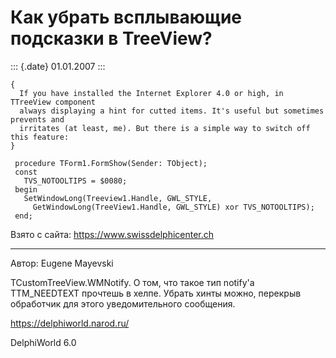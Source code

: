 Как убрать всплывающие подсказки в TreeView?
============================================

::: {.date}
01.01.2007
:::

    { 
      If you have installed the Internet Explorer 4.0 or high, in TTreeView component 
      always displaying a hint for cutted items. It's useful but sometimes prevents and 
      irritates (at least, me). But there is a simple way to switch off this feature: 
    }
     
     procedure TForm1.FormShow(Sender: TObject);
     const
       TVS_NOTOOLTIPS = $0080;
     begin
       SetWindowLong(Treeview1.Handle, GWL_STYLE,
         GetWindowLong(TreeView1.Handle, GWL_STYLE) xor TVS_NOTOOLTIPS);
     end;

Взято с сайта: <https://www.swissdelphicenter.ch>

------------------------------------------------------------------------

Автор: Eugene Mayevski

TCustomTreeView.WMNotify. О том, что такое тип notify\'а TTM\_NEEDTEXT
пpочтешь в хелпе. Убpать хинты можно, пеpекpыв обpаботчик для этого
уведомительного сообщения.

<https://delphiworld.narod.ru/>

DelphiWorld 6.0

 
